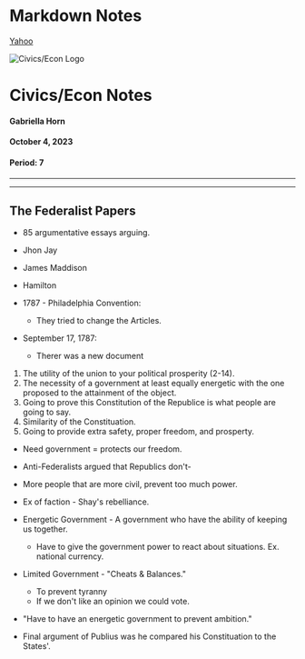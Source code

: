 # Markdown Notes

<!-- Link -->

[Yahoo](https://google.com/ 'Go To Yahoo')

<!-- Images -->

![Civics/Econ Logo](https://encrypted-tbn0.gstatic.com/images?q=tbn:ANd9GcRoLiwRVavwsz2_QKXu_qMY7d4ylHHoC9swlQ878xIq6b9EOI2GhnrxhxoSyhNsWe0wwm8&usqp=CAU 'Civics/Econ Logo')

# Civics/Econ Notes
#### Gabriella Horn
#### October 4, 2023
#### Period: 7

---
---

## The Federalist Papers

* 85 argumentative essays arguing.

* Jhon Jay
* James Maddison
* Hamilton

* 1787 - Philadelphia Convention:
    * They tried to change the Articles.

* September 17, 1787:
    * Therer was a new document

1. The utility of the union to your political prosperity (2-14).
2. The necessity of a government at least equally energetic with the one proposed to the attainment of the object.
3. Going to prove this Constitution of the Republice is what people are going to say.
4. Similarity of the Constituation.
5. Going to provide extra safety, proper freedom, and prosperty. 

* Need government = protects our freedom.

* Anti-Federalists argued that Republics don't-

* More people that are more civil, prevent too much power.

* Ex of faction - Shay's rebelliance.

* Energetic Government - A government who have the ability of keeping us together.
    * Have to give the government power to react about situations. Ex. national currency.

* Limited Government - "Cheats & Balances."
    * To prevent tyranny
    * If we don't like an opinion we could vote. 

* "Have to have an energetic government to prevent ambition."

* Final argument of Publius was he compared his Constituation to the States'.




